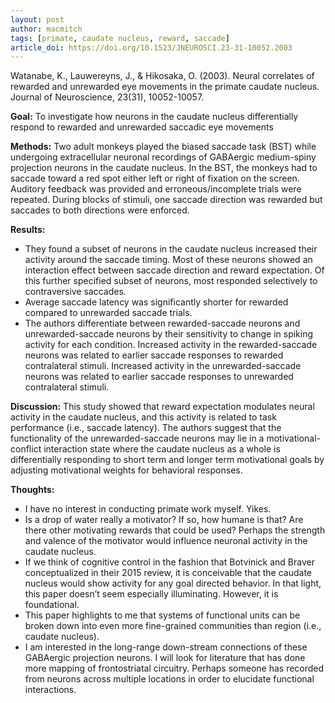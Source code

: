 ```yaml
---
layout: post
author: macmitch
tags: [primate, caudate nucleus, reward, saccade]
article_doi: https://doi.org/10.1523/JNEUROSCI.23-31-10052.2003
---
```


Watanabe, K., Lauwereyns, J., & Hikosaka, O. (2003). Neural correlates of rewarded and unrewarded eye movements in the primate caudate nucleus. Journal of Neuroscience, 23(31), 10052-10057.

**Goal:** To investigate how neurons in the caudate nucleus differentially respond to rewarded and unrewarded saccadic eye movements

**Methods:**  Two adult monkeys played the biased saccade task (BST) while undergoing extracellular neuronal recordings of GABAergic medium-spiny projection neurons in the caudate nucleus. In the BST, the monkeys had to saccade toward a red spot either left or right of fixation on the screen. Auditory feedback was provided and erroneous/incomplete trials were repeated. During blocks of stimuli, one saccade direction was rewarded but saccades to both directions were enforced.

**Results:**
* They found a subset of neurons in the caudate nucleus increased their activity around the saccade timing. Most of these neurons showed an interaction effect between saccade direction and reward expectation. Of this further specified subset of neurons, most responded selectively to contraversive saccades.
* Average saccade latency was significantly shorter for rewarded compared to unrewarded saccade trials.
* The authors differentiate between rewarded-saccade neurons and unrewarded-saccade neurons by their sensitivity to change in spiking activity for each condition. Increased activity in the rewarded-saccade neurons was related to earlier saccade responses to rewarded contralateral stimuli. Increased activity in the unrewarded-saccade neurons was related to earlier saccade responses to unrewarded contralateral stimuli.

**Discussion:** This study showed that reward expectation modulates neural activity in the caudate nucleus, and this activity is related to task performance (i.e., saccade latency). The authors suggest that the functionality of the unrewarded-saccade neurons may lie in a motivational-conflict interaction state where the caudate nucleus as a whole is differentially responding to short term and longer term motivational goals by adjusting motivational weights for behavioral responses.


**Thoughts:**
* I have no interest in conducting primate work myself. Yikes.
* Is a drop of water really a motivator? If so, how humane is that? Are there other motivating rewards that could be used? Perhaps the strength and valence of the motivator would influence neuronal activity in the caudate nucleus.
* If we think of cognitive control in the fashion that Botvinick and Braver conceptualized in their 2015 review, it is conceivable that the caudate nucleus would show activity for any goal directed behavior. In that light, this paper doesn’t seem especially illuminating. However, it is foundational.
* This paper highlights to me that systems of functional units can be broken down into even more fine-grained communities than region (i.e., caudate nucleus).
* I am interested in the long-range down-stream connections of these GABAergic projection neurons. I will look for literature that has done more mapping of frontostriatal circuitry. Perhaps someone has recorded from neurons across multiple locations in order to elucidate functional interactions.

